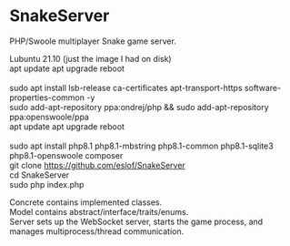 # SnakeServer
PHP/Swoole multiplayer Snake game server.

Lubuntu 21.10 (just the image I had on disk) <br />
apt update apt upgrade reboot <br />
 <br />
sudo apt install lsb-release ca-certificates apt-transport-https software-properties-common -y <br />
sudo add-apt-repository ppa:ondrej/php && sudo add-apt-repository ppa:openswoole/ppa <br />
apt update apt upgrade reboot <br />
 <br />
sudo apt install php8.1 php8.1-mbstring php8.1-common php8.1-sqlite3 php8.1-openswoole composer <br />
git clone https://github.com/eslof/SnakeServer <br />
cd SnakeServer <br />
sudo php index.php


Concrete contains implemented classes. <br />
Model contains abstract/interface/traits/enums. <br />
Server sets up the WebSocket server, starts the game process, and manages multiprocess/thread communication. <br />
